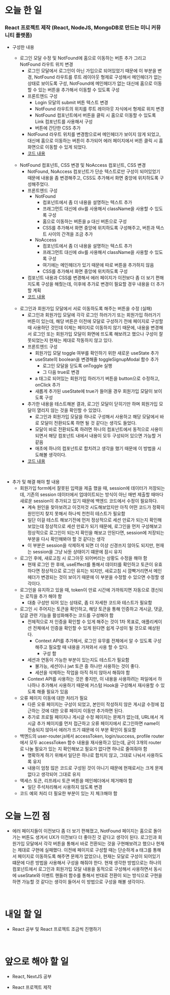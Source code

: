 # 오늘 한 일

### React 프로젝트 제작 (React, NodeJS, MongoDB로 만드는 미니 커뮤니티 플랫폼)

- 구성한 내용

  - 로그인 모달 수정 및 NotFound에 홈으로 이동하는 버튼 추가 그리고 NotFound 라우트 위치 변경
    - 로그인 모달에서 로그인이 아닌 가입으로 되어있었기 때문에 이 부분을 변경, NotFound 라우트를 루트 레이아웃 형제로 구성해서 메인헤더가 없는 상태로 보이도록 구성, NotFound에 메인헤더가 없는 대신에 홈으로 이동할 수 있는 버튼을 추가해서 이동할 수 있도록 구성
    - 프론트엔드 구성
      - Login 모달의 submit 버튼 텍스트 변경
      - NotFound 라우트의 위치를 루트 레이아웃 자식에서 형제로 위치 변경
      - NotFound 컴포넌트에서 버튼을 클릭 시 홈으로 이동할 수 있도록 Link 컴포넌트를 사용해서 구성
      - 버튼에 간단한 CSS 추가
    - NotFound 라우트 위치를 변경함으로써 메인헤더가 보이지 않게 되었고, 대신에 홈으로 이동하는 버튼이 추가되어 에러 페이지에서 버튼 클릭 시 홈 화면으로 이동할 수 있게 되었다.
    - [코드 내용](https://github.com/jeongsangtae/mini-community-platform/commit/b43ae198967648c30086a177cf879a65687340df)

  <br />

  - NotFound 컴포넌트, CSS 변경 및 NoAccess 컴포넌트, CSS 변경
    - NotFound, NoAccess 컴포넌트가 단순 텍스트로만 구성이 되어있었기 때문에 내용을 좀 변경해주고, CSS도 추가해서 화면 중앙에 위치하도록 구성해주었다.
    - 프론트엔드 구성
      - NotFound
        - 컴포넌트에서 좀 더 내용을 설명하는 텍스트 추가
        - 프래그먼트 대신에 div를 사용해서 className을 사용할 수 있도록 구성
        - 홈으로 이동하는 버튼을 p 대신 버튼으로 구성
        - CSS를 추가해서 화면 중앙에 위치하도록 구성해주고, 버튼과 텍스트 사이의 간격을 조금 추가
      - NoAccess
        - 컴포넌트에서 좀 더 내용을 설명하는 텍스트 추가
        - 프래그먼트 대신에 div를 사용해서 className을 사용할 수 있도록 구성
        - 여기에는 메인헤더가 있기 때문에 따로 버튼을 추가하지 않음
        - CSS를 추가해서 화면 중앙에 위치하도록 구성
    - 컴포넌트 내용과 CSS를 변경해서 에러 페이지가 이전보다 좀 더 보기 편해지도록 구성을 해줬는데, 이후에 추가로 변경이 필요할 경우 내용을 더 추가할 계획
    - [코드 내용](https://github.com/jeongsangtae/mini-community-platform/commit/2579a0acb5d1a027be2dd3533a969304e23f2379)

  <br />

  - 로그인과 회원가입 모달에서 서로 이동하도록 해주는 버튼을 수정 (실패)
    - 로그인과 회원가입 모달에 각각 로그인 하러가기 또는 회원가입 하러가기 버튼이 있는데, 해당 버튼은 이전에 모달로 구성하기 전에 페이지로 구성할 때 사용하던 것인데 이제는 페이지로 이동하지 않기 때문에, 내용을 변경해서 로그인 또는 회원가입 모달이 화면에 뜨도록 해보려고 했으나 구성이 잘못되었는지 현재는 제대로 작동하지 않고 있다.
    - 프론트엔드 구성
      - 회원가입 모달 toggle 여부를 확인하기 위한 새로운 useState 추가
      - useState의 boolean을 변경해줄 toggleSignupModal 함수 추가
        - 로그인 모달을 닫도록 onToggle 실행
        - 그 다음 true로 변경
      - a 태그로 되어있는 회원가입 하러가기 버튼을 button으로 수정하고, onClick 추가
      - 새롭게 추가된 useState에 true가 들어올 경우 회원가입 모달이 보이도록 구성
    - 추가한 내용을 테스트해본 결과, 로그인 모달이 닫히기만 하며 회원가입 모달이 열리지 않는 것을 확인할 수 있었다.
      - 로그인과 회원가입 모달을 하나로 구성해서 사용하고 해당 모달에서 바로 모달이 전환되도록 하면 될 것 같다는 생각도 들었다.
      - 모달이 바로 전환되도록 하려면 하나의 컴포넌트에서 동적으로 사용이 되면서 해당 컴포넌트 내에서 내용이 모두 구성되어 있으면 가능할 거 같음
      - 애초에 하나의 컴포넌트로 합치려고 생각을 했기 때문에 이 방법을 시도해볼 생각이다.
    - [코드 내용](https://github.com/jeongsangtae/mini-community-platform/commit/493945981141ccdfe12af1411e4b8da55255acea)

<br />

- 추가 및 해결 해야 할 내용
  - 회원가입 form에서 잘못된 입력을 제출 했을 때, session에 데이터가 저장되는데, 기존의 session 데이터에서 업데이트되는 방식이 아닌 매번 제출할 때마다 새로운 session이 추가되고 있기 때문에 백엔드 코드에서 수정이 필요하다.
    - 계속 원인을 찾아보려고 이것저것 시도해보았지만 아직 어떤 코드가 정확히 원인인지 찾지 못해서 하나씩 천천히 테스트가 필요함
    - 일단 이걸 테스트 해보기전에 먼저 정상적으로 세션 만료가 되는지 확인해보았는데 정상적으로 세션 만료가 되기 때문에, 로그인을 먼저 구성해보고 정상적으로 로그인이 되는지 확인을 해보고 안된다면, session에 저장되는 부분을 다시 확인해봐야 할 것 같다는 생각
    - 이 부분은 session을 삭제하게 되면 더 이상 신경쓰지 않아도 되지만, 현재는 session을 그냥 놔둔 상태이기 떄문에 잠시 유지
  - 로그인 후에, 새로고침 시 로그아웃 되어버리는 상황도 수정을 해야 함
    - 현재 로그인 한 후에, useEffect를 통해서 데이터를 확인하고 토큰이 유효하다면 정상적으로 로그인 유지는 되지만, 새로고침 시 깜빡거리면서 메인헤더가 변경되는 것이 보이기 때문에 이 부분을 수정할 수 있으면 수정할 생각이다.
  - 로그인을 유지하고 있을 때, token이 만료 시간에 가까워지면 자동으로 갱신되는 로직을 추가 해야 함
    - 대충 구성만 되어 있는 상태로, 좀 더 자세한 코드와 테스트가 필요함
  - 로그인 시 주어지는 토큰을 확인하고, 해당 토큰을 통해 인증하고 게시글, 댓글, 답글 관련 기능을 활성화해주는 코드를 구성해야 함
    - 전체적으로 저 인증을 확인할 수 있게 해주는 것이 1차 목표로, 애플리케이션 전체에서 인증을 확인할 수 있게 된다면 쉽게 구성이 될 것으로 예상된다.
      - Context API를 추가해서, 로그인 유무를 전체에서 알 수 있도록 구성해주고 필요할 때 내용을 가져와서 사용 할 수 있다.
        - 구성 함
    - 세션과 연동이 가능한 부분이 있는지도 테스트가 필요함
      - 불가능, 세션이나 jwt 토큰 중 하나만 사용하는 것이 좋다.
      - 세션을 삭제하는 작업을 아직 하지 않아서 해줘야 함
    - Context API를 사용하는 것은 좋지만, 이 내용을 사용하려는 파일에서 하나하나 추가해서 사용하기 때문에 커스텀 Hook을 구성해서 재사용할 수 있도록 해줄 필요가 있음
  - 오류 페이지 이동에 대한 처리가 필요
    - 다른 오류 페이지는 구성이 되었고, 본인이 작성하지 않은 게시글 수정에 접근하는 것에 대한 오류 페이지 이동만 추가하면 된다.
    - 추가로 프로필 페이지나 게시글 수정 페이지는 문제가 없는데, URL에서 게시글 추가 페이지를 먼저 접근하고 오류 페이지에서 로그인하면 name이 전송되지 않아서 에러가 뜨기 떄문에 이 부분 확인이 필요함
  - 백엔드의 user-router.js에서 accessToken, login/success, profile router에서 모두 accessToken 함수 내용을 재사용하고 있는데, 굳이 3개의 router로 나눌 필요가 있는 지 확인해보고 필요가 없다면 하나로 줄여줘야 함
    - 명확하게 하기 위해서 일단은 하나로 합치지 않고, 그대로 나눠서 사용하도록 유지
    - 내용이 엄청 많은 코드로 구성된 것이 아니기 때문에 현재로서는 크게 문제 없다고 생각되어 그대로 유지
  - 액세스 토큰, 리프레시 토큰 버튼을 메인헤더에서 제거해야 함
    - 일단 주석처리해서 사용하지 않도록 변경
  - 코드 예외 처리 더 필요한 부분이 있는 지 체크해야 함

# 오늘 느낀 점

- 에러 페이지들이 이전보다 좀 더 보기 편해졌고, NotFound 페이지는 홈으로 돌아가는 버튼도 생겨서 UX가 이전보다 더 좋아진 것 같다고 생각이 된다. 로그인과 회원가입 모달에서 각각 버튼을 통해서 바로 전환되는 것을 구현해보려고 했으나 현재는 제대로 구현에 실패했다. 이전에 페이지로 구성할 때는 단순하게 a 태그를 통해서 페이지로 이동하도록 해주면 문제가 없었으나, 현재는 모달로 구성이 되어있기 떄문에 다른 방법을 사용해서 구성을 해줘야 한다. 현재 생각한 방법으로는 하나의 컴포넌트에서 로그인과 회원가입 모달 내용을 동적으로 구성해서 사용하면서 동시에 useState와 이벤트 핸들러 함수를 통해서 반대로 전환이 되는 방식으로 구현을 하면 가능할 것 같다는 생각이 들어서 이 방법으로 구성을 해볼 생각이다.

<br />

# 내일 할 일

- React 공부 및 React 프로젝트 조금씩 진행하기

<br />

# 앞으로 해야 할 일

- React, NextJS 공부

- React 프로젝트 제작
